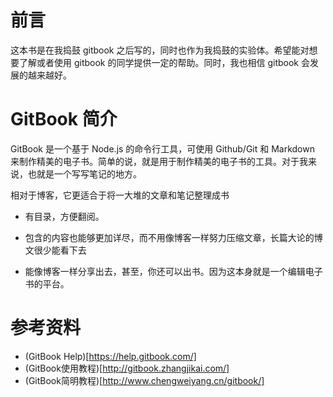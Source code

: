 # 前言
这本书是在我捣鼓 gitbook 之后写的，同时也作为我捣鼓的实验体。希望能对想要了解或者使用 gitbook 的同学提供一定的帮助。同时，我也相信 gitbook 会发展的越来越好。

# GitBook 简介
GitBook 是一个基于 Node.js 的命令行工具，可使用 Github/Git 和 Markdown 来制作精美的电子书。简单的说，就是用于制作精美的电子书的工具。对于我来说，也就是一个写写笔记的地方。

相对于博客，它更适合于将一大堆的文章和笔记整理成书
- 有目录，方便翻阅。

- 包含的内容也能够更加详尽，而不用像博客一样努力压缩文章，长篇大论的博文很少能看下去

- 能像博客一样分享出去，甚至，你还可以出书。因为这本身就是一个编辑电子书的平台。

# 参考资料
- (GitBook Help)[https://help.gitbook.com/]
- (GitBook使用教程)[http://gitbook.zhangjikai.com/]
- (GitBook简明教程)[http://www.chengweiyang.cn/gitbook/]
